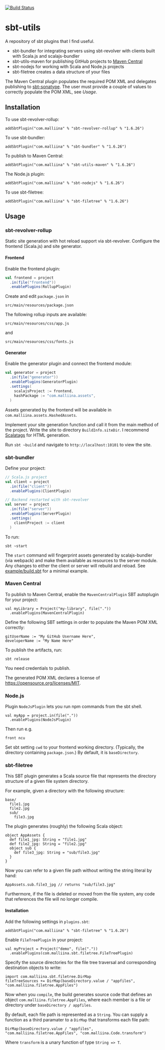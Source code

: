 [![Build Status](https://github.com/malliina/sbt-utils/workflows/Test/badge.svg)](https://github.com/malliina/sbt-utils/actions)

# sbt-utils

A repository of sbt plugins that I find useful.

- sbt-bundler for integrating servers using sbt-revolver with clients built with Scala.js and scalajs-bundler
- sbt-utils-maven for publishing GitHub projects to [Maven Central](https://search.maven.org/)
- sbt-nodejs for working with Scala and Node.js projects
- sbt-filetree creates a data structure of your files

The Maven Central plugin populates the required POM XML and delegates publishing to 
[sbt-sonatype](https://github.com/xerial/sbt-sonatype). The user must provide a couple of values to correctly populate 
the POM XML, see *Usage*.

## Installation

To use sbt-revolver-rollup:

    addSbtPlugin("com.malliina" % "sbt-revolver-rollup" % "1.6.26")

To use sbt-bundler:

    addSbtPlugin("com.malliina" % "sbt-bundler" % "1.6.26")

To publish to Maven Central:

    addSbtPlugin("com.malliina" % "sbt-utils-maven" % "1.6.26")
    
The Node.js plugin:

    addSbtPlugin("com.malliina" % "sbt-nodejs" % "1.6.26")

To use sbt-filetree:

    addSbtPlugin("com.malliina" % "sbt-filetree" % "1.6.26")

## Usage

### sbt-revolver-rollup

Static site generation with hot reload support via sbt-revolver. Configure the frontend (Scala.js) and site generator.

#### Frontend

Enable the frontend plugin:

```scala
val frontend = project
  .in(file("frontend"))
  .enablePlugins(RollupPlugin)
```

Create and edit `package.json` in

    src/main/resources/package.json

The following rollup inputs are available:

    src/main/resources/css/app.js

and

    src/main/resources/css/fonts.js

#### Generator

Enable the generator plugin and connect the frontend module:

```scala
val generator = project
  .in(file("generator"))
  .enablePlugins(GeneratorPlugin)
  .settings(
    scalajsProject := frontend,
    hashPackage := "com.malliina.assets",
  )
```

Assets generated by the frontend will be available in `com.malliina.assets.HashedAssets`.

Implement your site generation function and call it from the main method of the project. Write the site to 
directory `BuildInfo.siteDir`. I recommend [Scalatags](https://com-lihaoyi.github.io/scalatags/) for HTML generation.

Run `sbt ~build` and navigate to `http://localhost:10101` to view the site.

### sbt-bundler

Define your project:

```scala
// Scala.js project
val client = project
  .in(file("client"))
  .enablePlugins(ClientPlugin)

// Backend restarted with sbt-revolver
val server = project
  .in(file("server"))
  .enablePlugins(ServerPlugin)
  .settings(
    clientProject := client
  )
```

To run:

    sbt ~start

The `start` command will fingerprint assets generated by scalajs-bundler (via webpack) and make them available
as resources to the server module. Any changes to either the client or server will rebuild and reload. See 
[example/build.sbt](example/build.sbt) for a minimal example.

### Maven Central

To publish to Maven Central, enable the `MavenCentralPlugin` SBT autoplugin for your project:

    val myLibrary = Project("my-library", file("."))
      .enablePlugins(MavenCentralPlugin)

Define the following SBT settings in order to populate the Maven POM XML correctly:

    gitUserName := "My GitHub Username Here",
    developerName := "My Name Here"
    
To publish the artifacts, run: 

    sbt release

You need credentials to publish.

The generated POM XML declares a license of https://opensource.org/licenses/MIT.

### Node.js

Plugin `NodeJsPlugin` lets you run npm commands from the sbt shell.

    val myApp = project.in(file("."))
      .enablePlugins(NodeJsPlugin)

Then run e.g.

    front ncu

Set sbt setting `cwd` to your frontend working directory. (Typically, the directory containing `package.json`.)
By default, it is `baseDirectory`.

### sbt-filetree

This SBT plugin generates a Scala source file that represents the
directory structure of a given file system directory.

For example, given a directory with the following structure:

    base/
      file1.jpg
      file2.jpg
      sub/
        file3.jpg

The plugin generates (roughly) the following Scala object:

    object AppAssets {
      def file1_jpg: String = "file1.jpg"
      def file2_jpg: String = "file2.jpg"
      object sub {
        def file3_jpg: String = "sub/file3.jpg"
      }
    }

Now you can refer to a given file path without writing the string literal by hand:

    AppAssets.sub.file3_jpg // returns "sub/file3.jpg"

Furthermore, if the file is deleted or moved from the file system, any code that
references the file will no longer compile.

#### Installation

Add the following settings in `plugins.sbt`:

    addSbtPlugin("com.malliina" % "sbt-filetree" % "1.6.26")

Enable `FileTreePlugin` in your project:

    val myProject = Project("demo", file("."))
      .enablePlugins(com.malliina.sbt.filetree.FileTreePlugin)

Specify the source directories for the file tree traversal and corresponding destination objects to write:

    import com.malliina.sbt.filetree.DirMap
    fileTreeSources += DirMap(baseDirectory.value / "appfiles", "com.malliina.filetree.AppFiles")

Now when you `compile`, the build generates source code that defines an object `com.malliina.filetree.AppFiles`,
where each member is a file or directory under `baseDirectory / appfiles`.

By default, each file path is represented as a `String`. You can supply a function as a third paramater to a
`DirMap` that transforms each file path:

    DirMap(baseDirectory.value / "appfiles", "com.malliina.filetree.AppFiles", "com.malliina.Code.transform")

Where `transform` is a unary function of type `String => T`.
